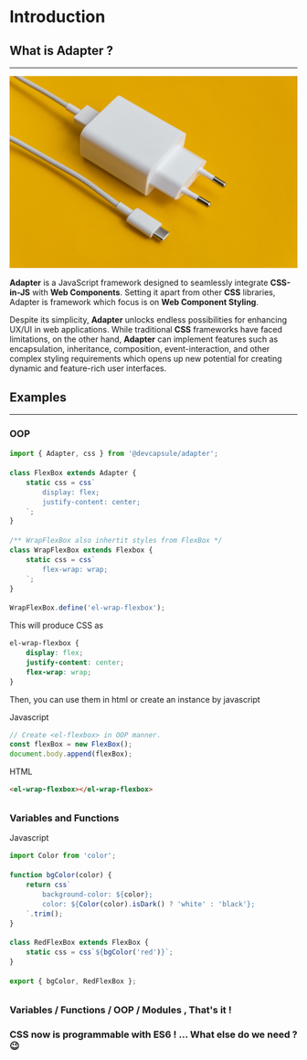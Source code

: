 # Introduction

## What is Adapter ?
---

<div class="aspect-ratio-21-9">
    <img src="./adapter.jpg">
</div>

**Adapter** is a JavaScript framework designed to seamlessly integrate
**CSS-in-JS** with **Web Components**. Setting it apart from other
**CSS** libraries, Adapter is framework which focus is on
**Web Component Styling**.

Despite its simplicity, **Adapter** unlocks endless possibilities
for enhancing UX/UI in web applications. While traditional **CSS** frameworks
have faced limitations, on the other hand, **Adapter** can implement features
such as encapsulation, inheritance, composition, event-interaction,
and other complex styling requirements which opens up new potential
for creating dynamic and feature-rich user interfaces.

## Examples
---

### OOP

```ts
import { Adapter, css } from '@devcapsule/adapter';

class FlexBox extends Adapter {
    static css = css`
        display: flex;
        justify-content: center;
    `;
}

/** WrapFlexBox also inhertit styles from FlexBox */
class WrapFlexBox extends Flexbox {
    static css = css`
        flex-wrap: wrap;
    `;
}

WrapFlexBox.define('el-wrap-flexbox');
```

This will produce CSS as

```css
el-wrap-flexbox {
    display: flex;
    justify-content: center;
    flex-wrap: wrap;
}

```

Then, you can use them in html or create an instance by javascript

<el-code-block>
<div el="bar-top-left">Javascript</div>

```js
// Create <el-flexbox> in OOP manner.
const flexBox = new FlexBox();
document.body.append(flexBox);
```
</el-code-block>

<el-code-block>
<div el="bar-top-left">HTML</div>

```html
<el-wrap-flexbox></el-wrap-flexbox>
```
</el-code-block>

<div style="margin-top: 2rem;"></div>

### Variables and Functions

<el-code-block>
<div el="bar-top-left">Javascript</div>

```ts
import Color from 'color';

function bgColor(color) {
    return css`
        background-color: ${color};
        color: ${Color(color).isDark() ? 'white' : 'black'};
    `.trim();
}

class RedFlexBox extends FlexBox {
    static css = css`${bgColor('red')}`;
}

export { bgColor, RedFlexBox };
```
</el-code-block>

<div style="margin-top: 2rem;"></div>

### Variables / Functions / OOP / Modules , That's it !

### CSS now is programmable with ES6 ! ... What else do we need ? 😉